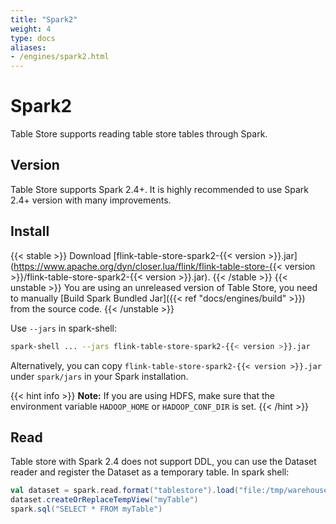 ```yaml
---
title: "Spark2"
weight: 4
type: docs
aliases:
- /engines/spark2.html
---
```

<!--
Licensed to the Apache Software Foundation (ASF) under one
or more contributor license agreements.  See the NOTICE file
distributed with this work for additional information
regarding copyright ownership.  The ASF licenses this file
to you under the Apache License, Version 2.0 (the
"License"); you may not use this file except in compliance
with the License.  You may obtain a copy of the License at

  http://www.apache.org/licenses/LICENSE-2.0

Unless required by applicable law or agreed to in writing,
software distributed under the License is distributed on an
"AS IS" BASIS, WITHOUT WARRANTIES OR CONDITIONS OF ANY
KIND, either express or implied.  See the License for the
specific language governing permissions and limitations
under the License.
-->

# Spark2

Table Store supports reading table store tables through Spark.

## Version

Table Store supports Spark 2.4+. It is highly recommended to use Spark 2.4+ version with many improvements.

## Install

{{< stable >}}
Download [flink-table-store-spark2-{{< version >}}.jar](https://www.apache.org/dyn/closer.lua/flink/flink-table-store-{{< version >}}/flink-table-store-spark2-{{< version >}}.jar).
{{< /stable >}}
{{< unstable >}}
You are using an unreleased version of Table Store, you need to manually [Build Spark Bundled Jar]({{< ref "docs/engines/build" >}}) from the source code.
{{< /unstable >}}

Use `--jars` in spark-shell:
```bash
spark-shell ... --jars flink-table-store-spark2-{{< version >}}.jar
```

Alternatively, you can copy `flink-table-store-spark2-{{< version >}}.jar` under `spark/jars` in your Spark installation.

{{< hint info >}}
__Note:__ If you are using HDFS, make sure that the environment variable `HADOOP_HOME` or `HADOOP_CONF_DIR` is set.
{{< /hint >}}

## Read

Table store with Spark 2.4 does not support DDL, you can use the Dataset reader
and register the Dataset as a temporary table. In spark shell:

```scala
val dataset = spark.read.format("tablestore").load("file:/tmp/warehouse/default.db/myTable")
dataset.createOrReplaceTempView("myTable")
spark.sql("SELECT * FROM myTable")
```
